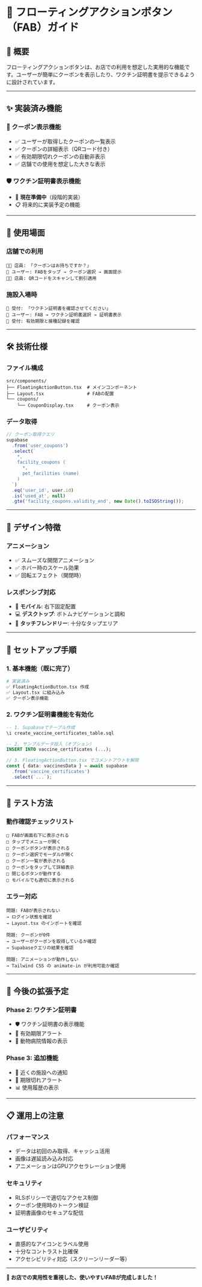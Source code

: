 # 🚀 フローティングアクションボタン（FAB）ガイド

## 📱 **概要**

フローティングアクションボタンは、お店での利用を想定した実用的な機能です。ユーザーが簡単にクーポンを表示したり、ワクチン証明書を提示できるように設計されています。

---

## ✨ **実装済み機能**

### **🎫 クーポン表示機能**
- ✅ ユーザーが取得したクーポンの一覧表示
- ✅ クーポンの詳細表示（QRコード付き）
- ✅ 有効期限切れクーポンの自動非表示
- ✅ 店舗での使用を想定した大きな表示

### **🛡️ ワクチン証明書表示機能**
- 🔄 **現在準備中**（段階的実装）
- 📋 将来的に実装予定の機能

---

## 🎯 **使用場面**

### **店舗での利用**
```
👨‍💼 店員: 「クーポンはお持ちですか？」
👤 ユーザー: FABをタップ → クーポン選択 → 画面提示
👨‍💼 店員: QRコードをスキャンして割引適用
```

### **施設入場時**
```
🏢 受付: 「ワクチン証明書を確認させてください」
👤 ユーザー: FAB → ワクチン証明書選択 → 証明書表示
🏢 受付: 有効期限と接種記録を確認
```

---

## 🛠️ **技術仕様**

### **ファイル構成**
```
src/components/
├── FloatingActionButton.tsx  # メインコンポーネント
├── Layout.tsx                # FABの配置
└── coupons/
    └── CouponDisplay.tsx     # クーポン表示
```

### **データ取得**
```typescript
// クーポン取得クエリ
supabase
  .from('user_coupons')
  .select(`
    *,
    facility_coupons (
      *,
      pet_facilities (name)
    )
  `)
  .eq('user_id', user.id)
  .is('used_at', null)
  .gte('facility_coupons.validity_end', new Date().toISOString());
```

---

## 🎨 **デザイン特徴**

### **アニメーション**
- ✅ スムーズな開閉アニメーション
- ✅ ホバー時のスケール効果
- ✅ 回転エフェクト（開閉時）

### **レスポンシブ対応**
- 📱 **モバイル**: 右下固定配置
- 💻 **デスクトップ**: ボトムナビゲーションと調和
- 🎯 **タッチフレンドリー**: 十分なタップエリア

---

## 🚀 **セットアップ手順**

### **1. 基本機能（既に完了）**
```bash
# 実装済み
✅ FloatingActionButton.tsx 作成
✅ Layout.tsx に組み込み
✅ クーポン表示機能
```

### **2. ワクチン証明書機能を有効化**
```sql
-- 1. Supabaseでテーブル作成
\i create_vaccine_certificates_table.sql

-- 2. サンプルデータ投入（オプション）
INSERT INTO vaccine_certificates (...);
```

```typescript
// 3. FloatingActionButton.tsx でコメントアウトを解除
const { data: vaccinesData } = await supabase
  .from('vaccine_certificates')
  .select(`...`);
```

---

## 🧪 **テスト方法**

### **動作確認チェックリスト**
```
□ FABが画面右下に表示される
□ タップでメニューが開く
□ クーポンボタンが表示される
□ クーポン選択でモーダルが開く
□ クーポン一覧が表示される
□ クーポンをタップして詳細表示
□ 閉じるボタンが動作する
□ モバイルでも適切に表示される
```

### **エラー対応**
```
問題: FABが表示されない
→ ログイン状態を確認
→ Layout.tsx のインポートを確認

問題: クーポンが0件
→ ユーザーがクーポンを取得しているか確認
→ Supabaseクエリの結果を確認

問題: アニメーションが動作しない
→ Tailwind CSS の animate-in が利用可能か確認
```

---

## 🔄 **今後の拡張予定**

### **Phase 2: ワクチン証明書**
- 🛡️ ワクチン証明書の表示機能
- 📅 有効期限アラート
- 🏥 動物病院情報の表示

### **Phase 3: 追加機能**
- 📍 近くの施設への通知
- 🔔 期限切れアラート
- 📊 使用履歴の表示

---

## 📋 **運用上の注意**

### **パフォーマンス**
- データは初回のみ取得、キャッシュ活用
- 画像は遅延読み込み対応
- アニメーションはGPUアクセラレーション使用

### **セキュリティ**
- RLSポリシーで適切なアクセス制御
- クーポン使用時のトークン検証
- 証明書画像のセキュアな配信

### **ユーザビリティ**
- 直感的なアイコンとラベル使用
- 十分なコントラスト比確保
- アクセシビリティ対応（スクリーンリーダー等）

---

**🎉 お店での実用性を重視した、使いやすいFABが完成しました！** 